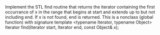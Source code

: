 Implement the STL find routine that returns the iterator containing the first occurrance of x in the range that begins at start and extends up to but not including end. If x is not found, end is returned. This is a nonclass (global function) with signature
    template <typename Iterator, typename Object>
    Iterator find(Iterator start, Iterator end, const Object& x);
